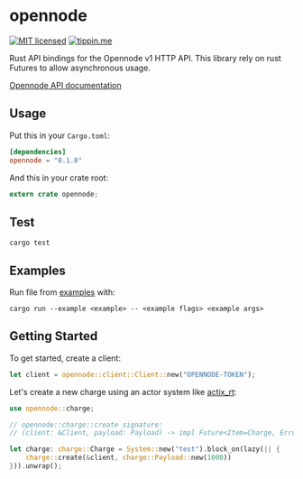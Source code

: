 # opennode

[![MIT licensed](https://img.shields.io/badge/license-MIT-blue.svg)](https://github.com/edouardparis/opennode-rs/blob/master/LICENSE)
[![tippin.me](https://badgen.net/badge/%E2%9A%A1%EF%B8%8Ftippin.me/@edouardparis/F0918E)](https://tippin.me/@edouardparis)

Rust API bindings for the Opennode v1 HTTP API.
This library rely on rust Futures to allow asynchronous usage.

[Opennode API documentation](https://developers.opennode.co)

## Usage

Put this in your `Cargo.toml`:

```toml
[dependencies]
opennode = "0.1.0"
```

And this in your crate root:

```rust
extern crate opennode;
```

## Test

```
cargo test
```

## Examples

Run file from [examples](./examples) with:

```
cargo run --example <example> -- <example flags> <example args>
```

## Getting Started

To get started, create a client:

```rust
let client = opennode::client::Client::new("OPENNODE-TOKEN");
```

Let's create a new charge using an actor system like [actix_rt](https://crates.io/crates/actix-rt):

```rust
use opennode::charge;

// opennode::charge::create signature:
// (client: &Client, payload: Payload) -> impl Future<Item=Charge, Error=Error>

let charge: charge::Charge = System::new("test").block_on(lazy(|| {
    charge::create(&client, charge::Payload::new(1000))
})).unwrap();
```

